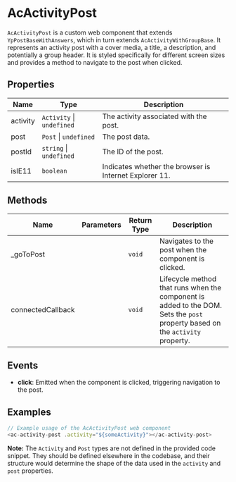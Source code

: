 # AcActivityPost

`AcActivityPost` is a custom web component that extends `YpPostBaseWithAnswers`, which in turn extends `AcActivityWithGroupBase`. It represents an activity post with a cover media, a title, a description, and potentially a group header. It is styled specifically for different screen sizes and provides a method to navigate to the post when clicked.

## Properties

| Name         | Type                      | Description                                           |
|--------------|---------------------------|-------------------------------------------------------|
| activity     | `Activity` \| `undefined` | The activity associated with the post.                |
| post         | `Post` \| `undefined`     | The post data.                                        |
| postId       | `string` \| `undefined`   | The ID of the post.                                   |
| isIE11       | `boolean`                 | Indicates whether the browser is Internet Explorer 11.|

## Methods

| Name          | Parameters | Return Type | Description                                      |
|---------------|------------|-------------|--------------------------------------------------|
| _goToPost     |            | `void`      | Navigates to the post when the component is clicked. |
| connectedCallback |      | `void`      | Lifecycle method that runs when the component is added to the DOM. Sets the `post` property based on the `activity` property. |

## Events

- **click**: Emitted when the component is clicked, triggering navigation to the post.

## Examples

```typescript
// Example usage of the AcActivityPost web component
<ac-activity-post .activity="${someActivity}"></ac-activity-post>
```

**Note:** The `Activity` and `Post` types are not defined in the provided code snippet. They should be defined elsewhere in the codebase, and their structure would determine the shape of the data used in the `activity` and `post` properties.